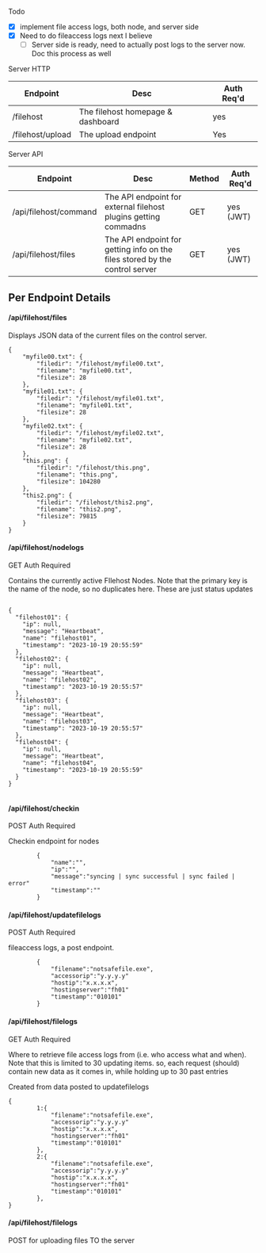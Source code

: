 Todo
- [x] implement file access logs, both node, and server side
- [x] Need to do fileaccess logs next I believe
	- [ ] Server side is ready, need to actually post logs to the server now. Doc this process as well

Server HTTP

| Endpoint | Desc | Auth Req'd |
|--------------|-----------|------------|
| /filehost | The filehost homepage & dashboard | yes |
| /filehost/upload | The upload endpoint | Yes |


Server API

| Endpoint | Desc | Method | Auth Req'd |
|--------------|-----------|------------|------------|
| /api/filehost/command | The API endpoint for external filehost plugins getting commadns | GET | yes (JWT) |
| /api/filehost/files | The API endpoint for getting info on the files stored by the control server| GET | yes (JWT) |


## Per Endpoint Details

#### /api/filehost/files

Displays JSON data of the current files on the control server. 

```
{
    "myfile00.txt": {
        "filedir": "/filehost/myfile00.txt",
        "filename": "myfile00.txt",
        "filesize": 28
    },
    "myfile01.txt": {
        "filedir": "/filehost/myfile01.txt",
        "filename": "myfile01.txt",
        "filesize": 28
    },
    "myfile02.txt": {
        "filedir": "/filehost/myfile02.txt",
        "filename": "myfile02.txt",
        "filesize": 28
    },
    "this.png": {
        "filedir": "/filehost/this.png",
        "filename": "this.png",
        "filesize": 104280
    },
    "this2.png": {
        "filedir": "/filehost/this2.png",
        "filename": "this2.png",
        "filesize": 79815
    }
}

```

#### /api/filehost/nodelogs

GET
Auth Required

Contains the currently active FIlehost Nodes. Note that the primary key is the name of the node, so no duplicates here. These are just status updates

```

{
  "filehost01": {
    "ip": null,
    "message": "Heartbeat",
    "name": "filehost01",
    "timestamp": "2023-10-19 20:55:59"
  },
  "filehost02": {
    "ip": null,
    "message": "Heartbeat",
    "name": "filehost02",
    "timestamp": "2023-10-19 20:55:57"
  },
  "filehost03": {
    "ip": null,
    "message": "Heartbeat",
    "name": "filehost03",
    "timestamp": "2023-10-19 20:55:57"
  },
  "filehost04": {
    "ip": null,
    "message": "Heartbeat",
    "name": "filehost04",
    "timestamp": "2023-10-19 20:55:59"
  }
}


```


#### /api/filehost/checkin
POST
Auth Required

Checkin endpoint for nodes
```
        {
            "name":"",
            "ip":"",
            "message":"syncing | sync successful | sync failed | error"
            "timestamp":""
        }
```


#### /api/filehost/updatefilelogs

POST
Auth Required

fileaccess logs, a post endpoint. 

```
        {
            "filename":"notsafefile.exe",
            "accessorip":"y.y.y.y"
            "hostip":"x.x.x.x",
            "hostingserver":"fh01"
            "timestamp":"010101"
        }

```

#### /api/filehost/filelogs

GET
Auth Required

Where to retrieve file access logs from (i.e. who access what and when). Note that this is limited to 30 updating items. so, 
each request (should) contain new data as it comes in, while holding up to 30 past entries

Created from data posted to updatefilelogs

```
{
        1:{
            "filename":"notsafefile.exe",
            "accessorip":"y.y.y.y"
            "hostip":"x.x.x.x",
            "hostingserver":"fh01"
            "timestamp":"010101"
        },
        2:{
            "filename":"notsafefile.exe",
            "accessorip":"y.y.y.y"
            "hostip":"x.x.x.x",
            "hostingserver":"fh01"
            "timestamp":"010101"
        },
}

```


#### /api/filehost/filelogs

POST
for uploading files TO the server